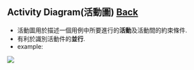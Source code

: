 ## Activity Diagram(活動圖)	[Back](./../document.md)
- 活動圖用於描述一個用例中所要進行的**活動**及活動間的約束條件.
- 有利於識別活動件的**並行**.
- example:

<img src="./example.png">
